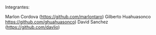 Integrantes:

Marlon Cordova (https://github.com/marlontaro)
Gilberto Huahuasonco https://github.com/ghuahuasonco)
David Sanchez (https://github.com/davlio)